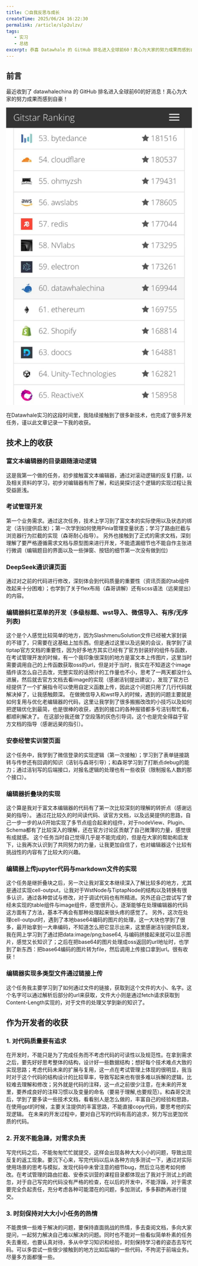```yaml
---
title: ⚪自我反思与成长
createTime: 2025/06/24 16:22:30
permalink: /article/slp2ulzv/
tags:
   - 实习
   - 总结
excerpt: 恭喜 Datawhale 的 GitHub 排名进入全球前60！真心为大家的努力成果而感到自豪！
---
```

## 前言
最近收到了 datawhalechina 的 GitHub 排名进入全球前60的好消息！真心为大家的努力成果而感到自豪！

![datawhalechina排名](/images/datawhale.jpg)

在Datawhale实习的这段时间里，我陆续接触到了很多新技术，也完成了很多开发任务，谨以此文章记录一下我的收获。

## 技术上的收获
### 富文本编辑器的目录跟随滚动逻辑
这是我第一个做的任务，初步接触富文本编辑器，通过对滚动逻辑的反复打磨，以及相关资料的学习，初步对编辑器有所了解，和远昊探讨这个逻辑的实现过程让我受益匪浅。
### 考试管理开发
第一个业务需求。通过这次任务，技术上学习到了富文本的实际使用以及状态的绑定（洁钊提供启发）；第一次学到如何使用Pinia管理变量状态；学习了路由拦截与浏览器行为拦截的实现（森哥耐心指导）。
另外也接触到了正式的需求文档，深刻理解了要严格遵循需求文档与原型图来进行开发，不能遗漏细节也不能自作主张进行微调（编辑题目的界面以及一些弹窗、按钮的细节第一次没有做到位)
### DeepSeek通识课页面
通过对之前的代码进行修改，深刻体会到代码质量的重要性（资讯页面的tab组件改起来十分困难）；也学到了关于flex布局（森哥讲解）还有scss语法（远昊提出）的内容。
### 编辑器斜杠菜单的开发（多级标题、wst导入、微信导入、有序/无序列表)
这个是个人感觉比较简单的地方，因为SlashmenuSolution文件已经被大家封装的不错了，只需要在这基础上加东西。但是通过这里以及远昊的会议，我学到了读tiptap官方文档的重要性，因为好多地方其实已经有了官方封装好的组件与函数，在考试管理开发的时候，有一个我印象很深刻的地方是富文本上传图片，这里当时需要调用自己的上传函数获取oss的url，但是对于当时，我实在不知道这个image插件该怎么自己去改，完整实现的话预计的工作量也不小，思考了一两天都没什么进展，然后就去官方文档去看image的实现（感谢洁钊提出建议），发现了官方已经提供了一个扩展指令可以使用自定义函数上传，因此这个问题只用了几行代码就解决掉了，让我感触颇深。
在做微信导入和wst导入的时候，遇到的问题主要就是如何复用与优化老编辑器的代码，这里让我学到了很多搬搬改改的小技巧以及如何把逻辑优化到最简，也是很棒的收获，遇到的接口的各种报错都多亏洁钊帮忙看，都顺利解决了。
在这部分我还做了空段落的灰色引导词，这个也是完全得益于官方文档的指导（感谢远昊的指引）。
### 安泰经管实训营页面
这个任务中，我学到了微信登录的实现逻辑（第一次接触）；学习到了表单链接跳转与传参还有回调的知识（洁钊与森哥引导）；和森哥学习到了打断点debug的能力；通过洁钊写的后端接口，对报名逻辑的处理也有一些收获（限制报名人数的那个接口）。
### 编辑器折叠块的实现
这个算是我对于富文本编辑器的代码有了第一次比较深刻的理解的转折点（感谢远昊的指导）。
通过花比较久的时间读代码、读官方文档，以及远昊提供的思路，自己一步一步的从0开始实现了多节点组合起来的组件，对于nodeView、Plugin、Schema都有了比较深入的理解，还在官方讨论区贡献了自己微薄的力量，感觉很有成就感。
这个任务当时自己觉得几乎是不能完成的，但是在大家的帮助和启发下，让我再次认识到了共同努力的力量，让我更加自信了，也对编辑器这个比较有挑战性的内容有了比较大的兴趣。
### 编辑器上传jupyter代码与markdown文件的实现
这个任务是继折叠块之后，另一次让我对富文本继续深入了解比较多的地方，尤其是通过实现cell-output，让我对于WstNode与TiptapNode的结构以及转换有很多认识，通过各种尝试与修改，对于调试代码也有所精进。另外还自己尝试写了曾经未实现的table组件与image组件，感觉很开心，逐渐能够在处理编辑器的代码这方面有了方法，基本不再会有那种处理起来很头疼的感觉了。
另外，这次在处理cell-output时，遇到了本地base64编码的图片的处理，这一大块也学到了很多，最开始拿到一大串编码，不知道怎么把它显示出来，这里感谢洁钊提供启发，我在网上学习到了通过把data:image/png;base64, 与编码拼接起来就可以显示图片，感觉又长知识了；之后在把base64的图片处理成oss返回的url地址时，也学到了新东西：把base64编码的图片转为file，然后调用上传接口拿到url。很有收获！
### 编辑器实现多类型文件通过链接上传
这个任务我主要学习到了如何通过文件的链接，获取到这个文件的大小、名字。这个名字可以通过解析后部分的url来获取，文件大小则是通过fetch请求获取到Content-Length实现的，对于文件的处理又学到新的知识了。
## 作为开发者的收获
### 1. 对代码质量要有追求
   在开发时，不能只是为了完成任务而不考虑代码的可读性以及规范性。在拿到需求之后，要先好好思考整体的结构，设计好一些数据结构；想好每个技术难点大致的实现思路；考虑代码未来的扩展与复用，这一点在考试管理上体现的很明显，我当时对于这个代码的结构设计的比较草率，导致写起来也有很多难以拆解的逻辑，比较难去理解和修改；另外就是代码的注释，这一点之前很少注意，在未来的开发里，要养成良好的注释习惯以及变量的命名（要易于理解,也要规范）。和森哥交流后，学到了要多读一些技术文档，看看别人是怎么做的，丰富自己的经验和思路，在使用gpt的时候，主要关注提供的丰富思路，不能直接copy代码，要思考他的实现逻辑。
   在未来的开发过程中，要对自己写的代码有高的追求，努力写出更加优质的代码。
### 2. 开发不能急躁，对需求负责
   写完代码之后，不能匆匆忙忙就提交，这样会出现各种大大小小的问题，导致出现反复的返工现象。要沉下心来，写完代码以后从各种方向多测试一下，通过对实际使用场景的思考与模拟，发现代码中未曾注意的细节bug，然后立马思考如何修改。在考试管理的路由拦截、安泰实训营的课程目录都体现出了我对于测试上的疏忽，对于自己写完的代码没有严格的检查，在以后的开发中，不能浮躁，对于需求要完全负起责任，充分考虑各种可能潜在的问题，多加测试，多多斟酌再进行提交。
### 3. 时刻保持对大大小小任务的热情
   不能畏惧一些难于解决的问题，要保持直面挑战的热情，多去查阅文档，多向大家提问，一起努力解决自己难以解决的问题。同时也不能对一些看似简单朴素的任务失去重视，也要认真对待，多从中学习知识和经验，时刻保持学习者的姿态去写代码。可以多尝试一些很少接触到的地方比如后端的一些代码，不拘泥于前端业务。尽量多方面都懂一些。
